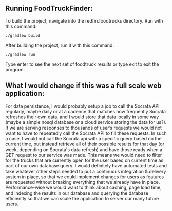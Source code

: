## Running FoodTruckFinder:

To build the project, navigate into the redfin.foodtrucks directory. Run with this command:
```
./gradlew build
```

After building the project, run it with this command:

```
./gradlew run
```

Type enter to see the next set of foodtruck results or type exit to exit the program.



## What I would change if this was a full scale web application:

For data persistence, I would probably setup a job to call the Socrata API regularly, maybe daily or at a cadence that matches how frequently Socrata refreshes their own data, and I would store that data locally in some way (maybe a simple nosql database or a cloud service storing the data for us?). If we are serving responses to thousands of user’s requests we would not want to have to repeatedly call the Socrata API to fill these requests. In such a case, I would not call the Socrata api with a specific query based on the current time, but instead retrieve all of their possible results for that day (or week, depending on Socrata's data refresh) and have those ready when a GET request to our service was made. This means we would need to filter for the trucks that are currently open for the user based on current time as part of our own database query. I would definitely have automated tests and take whatever other steps needed to put a continuous integration & delivery system in place, so that we could implement changes for users as features are requested without breaking everything that we already have in place. Performance-wise we would want to think about caching, page load time, and indexing the results in our database and querying the database efficiently so that we can scale the application to server our many future users.
